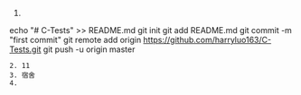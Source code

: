 1.  ```
   echo "# C-Tests" >> README.md
   git init
   git add README.md
   git commit -m "first commit"
   git remote add origin https://github.com/harryluo163/C-Tests.git
   git push -u origin master
   ```
2. 11
3. 宿舍
4. 


